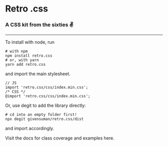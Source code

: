# Retro .css
### A CSS kit from the sixties ✌

---

To install with node, run 
```
# with npm
npm install retro.css
# or, with yarn 
yarn add retro.css 
```
and import the main stylesheet.
```
// JS
import 'retro.css/css/index.min.css';
/* CSS */
@import 'retro.css/css/index.min.css';
``` 

Or, use degit to add the library directly:
```
# cd into an empty folder first!
npx degit givensuman/retro.css/dist
```
and import accordingly.

Visit the docs for class coverage and examples here.